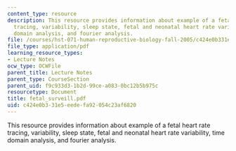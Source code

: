```yaml
---
content_type: resource
description: This resource provides information about example of a fetal heart rate
  tracing, variability, sleep state, fetal and neonatal heart rate variability, time
  domain analysis, and fourier analysis.
file: /courses/hst-071-human-reproductive-biology-fall-2005/c424e0b331e5eedefa92054c23af6820_fetal_surveill.pdf
file_type: application/pdf
learning_resource_types:
- Lecture Notes
ocw_type: OCWFile
parent_title: Lecture Notes
parent_type: CourseSection
parent_uid: f9c933d3-1b2d-99ce-a083-0bc12b5b975c
resourcetype: Document
title: fetal_surveill.pdf
uid: c424e0b3-31e5-eede-fa92-054c23af6820
---
```

This resource provides information about example of a fetal heart rate tracing, variability, sleep state, fetal and neonatal heart rate variability, time domain analysis, and fourier analysis.

